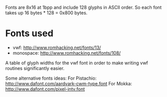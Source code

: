 Fonts are 8x16 at 1bpp and include 128 glyphs in ASCII order. So each font takes
up 16 bytes * 128 = 0x800 bytes.


Fonts used
==========
* vwf: http://www.romhacking.net/fonts/13/
* monospace: http://www.romhacking.net/fonts/108/

A table of glyph widths for the vwf font in order to make writing vwf routines
significantly easier.

Some alternative fonts ideas:
For Pistachio: http://www.dafont.com/aardvark-cwm-type.font
For Mokka: http://www.dafont.com/pixel-intv.font
